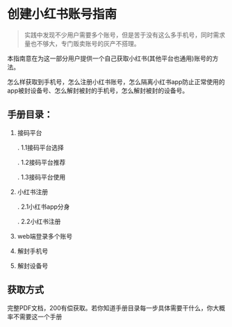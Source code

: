 # 创建小红书账号指南

> 实践中发现不少用户需要多个账号，但是苦于没有这么多手机号，同时需求量也不够大，专门贩卖账号的灰产不搭理。

本指南意在为这一部分用户提供一个自己获取小红书(其他平台也通用)账号的方法。

怎么样获取到手机号，怎么注册小红书账号，怎么隔离小红书app防止正常使用的app被封设备号、怎么解封被封的手机号，怎么解封被封的设备号。


## 手册目录：


1. 接码平台
   
   . 1.1接码平台选择
   
   . 1.2接码平台推荐
   
   . 1.3接码平台使用

2. 小红书注册
   
   . 2.1小红书app分身
   
   . 2.2小红书注册

3. web端登录多个账号

4. 解封手机号

5. 解封设备号


## 获取方式
完整PDF文档，200有偿获取。若你知道手册目录每一步具体需要干什么，你大概率不需要这一个手册
